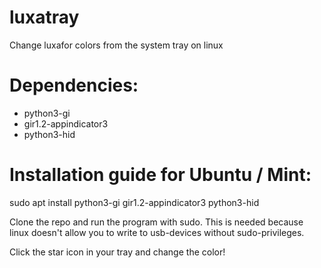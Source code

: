 # luxatray
Change luxafor colors from the system tray on linux


# Dependencies:

* python3-gi
* gir1.2-appindicator3
* python3-hid


# Installation guide for Ubuntu / Mint:
sudo apt install python3-gi gir1.2-appindicator3 python3-hid


Clone the repo and run the program with sudo. This is needed because linux doesn't allow you to write to usb-devices without sudo-privileges.

Click the star icon in your tray and change the color!
